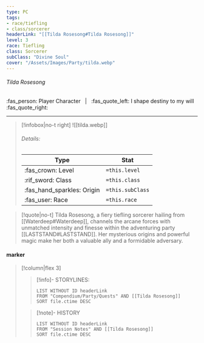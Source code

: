 ```yaml
---
type: PC
tags:
- race/tiefling
- class/sorcerer
headerLink: "[[Tilda Rosesong#Tilda Rosesong]]"
level: 3
race: Tiefling
class: Sorcerer
subClass: "Divine Soul"
cover: "/Assets/Images/Party/tilda.webp"
---
```

###### Tilda Rosesong
:fas_person: Player Character &nbsp; | &nbsp; :fas_quote_left: I shape destiny to my will :fas_quote_right:
___
> [!infobox|no-t right]
> ![[tilda.webp]]
> ###### Details:
> | Type | Stat |
> | ---- | ---- |
> | :fas_crown: Level | `=this.level` |
> | :rif_sword: Class | `=this.class` |
> | :fas_hand_sparkles: Origin | `=this.subClass` |
> | :fas_user: Race | `=this.race` 

> [!quote|no-t]
> Tilda Rosesong, a fiery tiefling sorcerer hailing from [[Waterdeep#Waterdeep]], channels the arcane forces with unmatched intensity and finesse within the adventuring party [[LASTSTAND#LASTSTAND]]. Her mysterious origins and powerful magic make her both a valuable ally and a formidable adversary.

#### marker
> [!column|flex 3]
>> [!info]- STORYLINES:
>>```dataview
>>LIST WITHOUT ID headerLink
>>FROM "Compendium/Party/Quests" AND [[Tilda Rosesong]]
>>SORT file.ctime DESC
>
>>[!note]- HISTORY
>>```dataview
>>LIST WITHOUT ID headerLink
>>FROM "Session Notes" AND [[Tilda Rosesong]]
>>SORT file.ctime DESC